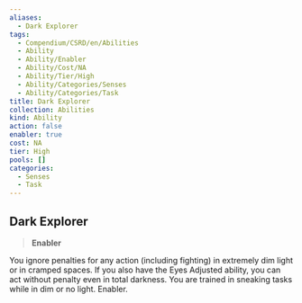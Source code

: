 ```yaml
---
aliases:
  - Dark Explorer
tags:
  - Compendium/CSRD/en/Abilities
  - Ability
  - Ability/Enabler
  - Ability/Cost/NA
  - Ability/Tier/High
  - Ability/Categories/Senses
  - Ability/Categories/Task
title: Dark Explorer
collection: Abilities
kind: Ability
action: false
enabler: true
cost: NA
tier: High
pools: []
categories:
  - Senses
  - Task
---
```

## Dark Explorer    
>**Enabler**  
    
You ignore penalties for any action (including fighting) in extremely dim light or in cramped spaces. If you also have the Eyes Adjusted ability, you can act without penalty even in total darkness. You are trained in sneaking tasks while in dim or no light. Enabler.